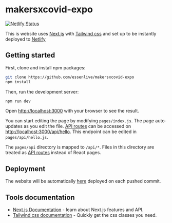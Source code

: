 # makersxcovid-expo

[![Netlify Status](https://api.netlify.com/api/v1/badges/bcb8fb84-db4c-453c-b5f7-43b4f6c2b93b/deploy-status)](https://app.netlify.com/sites/makerscovid-expo/deploys)

This is website uses [Next.js](https://nextjs.org/) with [Tailwind css](https://tailwindcss.com/) and set up to be instantly deployed to [Netlify](https://url.netlify.com/Bk4UicocL)


## Getting started

First, clone and install npm packages:

```bash
git clone https://github.com/essenlive/makersxcovid-expo
npm install
```

Then, run the development server:

```bash
npm run dev
```

Open [http://localhost:3000](http://localhost:3000) with your browser to see the result.

You can start editing the page by modifying `pages/index.js`. The page auto-updates as you edit the file.
[API routes](https://nextjs.org/docs/api-routes/introduction) can be accessed on [http://localhost:3000/api/hello](http://localhost:3000/api/hello). This endpoint can be edited in `pages/api/hello.js`.

The `pages/api` directory is mapped to `/api/*`. Files in this directory are treated as [API routes](https://nextjs.org/docs/api-routes/introduction) instead of React pages.

## Deployment

The website will be automatically [here](https://makerscovid-expo.netlify.app/) deployed on each pushed commit.


## Tools documentation

- [Next.js Documentation](https://nextjs.org/docs) - learn about Next.js features and API.
- [Tailwind css documentation](https://tailwindcss.com/docs/) - Quickly get the css classes you need.